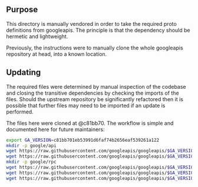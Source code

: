 ## Purpose

This directory is manually vendored in order to take the required proto definitions from googleapis.
The principle is that the dependency should be hermetic and lightweight.

Previously, the instructions were to manually clone the whole googleapis repository at head, into
a known location.

## Updating

The required files were determined by manual inspection of the codebase and closing the
transitive dependencies by checking the imports of the files.
Should the upstream repository be significantly refactored then it is possible that further files
may need to be imported if an update is performed.

The files here were cloned at @c81bb70.
The workflow is simple and documented here for future maintainers:
```sh
export GA_VERSION=c81bb701eb53991d6faf74b2656eaf539261a122
mkdir -p google/api
wget https://raw.githubusercontent.com/googleapis/googleapis/$GA_VERSION/google/api/annotations.proto -O google/api/annotations.proto
wget https://raw.githubusercontent.com/googleapis/googleapis/$GA_VERSION/google/api/http.proto -O google/api/http.proto
mkdir -p google/rpc
wget https://raw.githubusercontent.com/googleapis/googleapis/$GA_VERSION/google/rpc/code.proto -O google/rpc/code.proto
wget https://raw.githubusercontent.com/googleapis/googleapis/$GA_VERSION/google/rpc/error_details.proto -O google/rpc/error_details.proto
wget https://raw.githubusercontent.com/googleapis/googleapis/$GA_VERSION/google/rpc/status.proto -O google/rpc/status.proto
```

